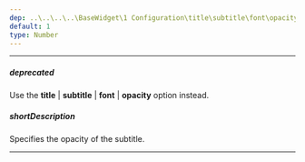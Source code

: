 ```yaml
---
dep: ..\..\..\..\BaseWidget\1 Configuration\title\subtitle\font\opacity.md
default: 1
type: Number
---
```

---
##### deprecated
Use the **title** | **subtitle** | **font** | **opacity** option instead.

##### shortDescription
Specifies the opacity of the subtitle.

---
